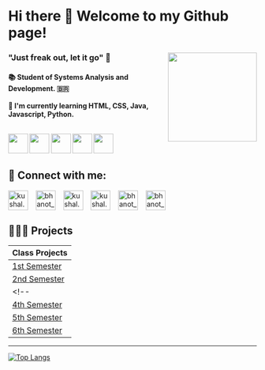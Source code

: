 # Hi there 👋 Welcome to my Github page! 

<div style="display: inline_block">
<img align="right" src="https://user-images.githubusercontent.com/79669245/178828986-7ff052be-4131-40da-8a18-595e29555bb8.jpeg" height="180">
<div>
    
<h3 align="left"> "Just freak out, let it go" 🌈 </h3>
<p align="left"><h4>
📚 Student of Systems Analysis and Development.  🇧🇷 <br><br>
🌱 I'm currently learning HTML, CSS, Java, Javascript, Python. <br><br>

<code><img height="40" src="https://user-images.githubusercontent.com/79669245/178830398-4ffe71eb-1119-4ca0-b3bb-435817512843.png"></code>
<code><img height="40" src="https://user-images.githubusercontent.com/79669245/178830275-454697d8-a053-4c8f-8819-44ff2894d894.jpg"></code>
<code><img height="40" src="https://user-images.githubusercontent.com/79669245/178830786-a9d256d2-e67a-4ef5-8ca4-2b5df2c5cd45.jpg"></code>
<code><img height="40" src="https://user-images.githubusercontent.com/79669245/178831011-379bbd50-755c-4acd-8c7c-9ab800c0f3bf.jpg"></code>
<code><img height="40" src="https://user-images.githubusercontent.com/79669245/178831144-c76e98db-98fb-47b2-b74b-af0a2bfe0b2f.png"></code>

</left> 
</div>

<h2>👥 Connect with me:</h2>

<p align="left">
<a href="https://www.instagram.com/julianna_shiro/" target="blank"><img align="center" src="https://cdn.jsdelivr.net/npm/simple-icons@3.0.1/icons/instagram.svg" alt="kushal.bhanot" height="40" width="40" /></a> &nbsp;&nbsp;
<a href="https://twitter.com/ScarletMagx" target="blank"><img align="center" src="https://cdn.jsdelivr.net/npm/simple-icons@3.0.1/icons/twitter.svg" alt="bhanot_kushal" height="40" width="40" /></a> &nbsp;&nbsp;
<a href="https://www.facebook.com/juliana.maria.96/" target="blank"><img align="center" src="https://cdn.jsdelivr.net/npm/simple-icons@3.0.1/icons/facebook.svg" alt="kushal.bhanot.98" height="40" width="40" /></a> &nbsp;&nbsp;
<a href="https://open.spotify.com/user/julianamaria.rib?si=DPgC6bdrQy-QJDLqDhnueg&utm_source=whatsapp&dl_branch=1" target="blank"><img align="center" src="https://cdn.jsdelivr.net/npm/simple-icons@3.0.1/icons/spotify.svg" alt="kushal.bhanot.98" height="40" width="40" /></a> &nbsp;&nbsp;
<a href="https://www.linkedin.com/in/juliana-maria-a0b0a0124/"  target="blank"><img align="center" src="https://cdn.jsdelivr.net/npm/simple-icons@3.0.1/icons/linkedin.svg" alt="bhanot_kushal" height="40" width="40" /></a> &nbsp;&nbsp;
<a href="mailto:julianamaria.rib@gmail.com"  target="blank"><img align="center" src="https://cdn.jsdelivr.net/npm/simple-icons@3.0.1/icons/gmail.svg" alt="bhanot_kushal" height="40" width="40" /></a> &nbsp;&nbsp;

<!-- https://www.tinkercad.com/users/kW3k1L7cyHM-juliana-maria-ribeiro-ramos-->
</p>

<h2> 👨🏽‍💻 Projects </h2>

| Class Projects                                                                                            |
|-----------------------------------------------------------------------------------------------------|
| [1st Semester](https://github.com/JulianaMaria-Lab/Aprendizagem-por-Projetos-Integrados-1-SEMESTRE) |
| [2nd Semester](https://github.com/JulianaMaria-Lab/Aprendizagem-por-Projetos-Integrados-2-SEMESTRE) |
<!--| [3rd Semester]()                                                                                    |
| [4th Semester]()                                                                                    |
| [5th Semester]()                                                                                    |
| [6th Semester]()                                                                                    |-->


<hr>

[![Top Langs](https://github-readme-stats.vercel.app/api/top-langs/?username=JulianaMaria-Lab&layout=compact&theme=chartreuse-dark)](https://github.com/JulianaMaria-Lab/github-readme-stats)

<!--
<img src="https://github-readme-stats.vercel.app/api?username=JulianaMaria-Lab&layout=compact&theme=chartreuse-dark" alt="Juliana's GitHub Stats">

<br>
<img src="https://komarev.com/ghpvc/?username=JulianaMaria-LabD&color=green">
<br> -->

